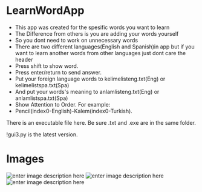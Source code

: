 # LearnWordApp

 - This app was created for the spesific words you want to learn
 - The Difference from others is you are adding your words yourself
 - So you dont need to work on unnecessary words
 - There are two different languages(English and Spanish)in app but if
   you want to learn another words from other languages just dont care the header
 - Press shift to show word.
 - Press enter/return to send answer.
 - Put your foreign language words to kelimelisteng.txt(Eng) or
   kelimelistspa.txt(Spa)
 - And put your words's meaning to anlamlisteng.txt(Eng) or
   anlamlistspa.txt(Spa)
 - Show Attention to Order. For example:
 - Pencil(index0-English)-Kalem(index0-Turkish).

There is an executable file here.
Be sure .txt and .exe are in the same folder.

!gui3.py is the latest version.



# Images
![enter image description here](https://lh3.googleusercontent.com/pw/AM-JKLVfy79xwCISFZpUv8iORmDyfttBpt8A5YmKuPoZpPKfJXua1FE_wQkGvhVPFbr0VaIPpXMJnLuC7QTzaD1x0bsQAua90QHNT2vFR0vEjYxpoMJ1xqKEikiDVC7s_n3ZnmzNlGMVcnmMI9rgs-Zaa2Pw=w941-h677-no?authuser=1)
![enter image description here](https://lh3.googleusercontent.com/pw/AM-JKLVzPME_AGel2Hwkpx4ydhHwaZOwYzJrSi0PjyjtsjigIflxk38NbHb337SWm8GVXCPKDQeMuDc4iJmNFJDHb3ZcPgv3qamt2pAG9Vu4FgRSszON1BPNzkhvDtp_wHljJPOsIIkb5buTmOXgbj3fkJyj=w965-h682-no?authuser=1)
![enter image description here](https://lh3.googleusercontent.com/pw/AM-JKLVxn2uT01DumLUSHfuCPqxaBKL4eqZ9Qq8pXfdvh55C2CqCBIiX-AGhLxK85dzoUUK9BBNPWclPg_T7FTSumUblHEFHTHMp0g6RVZYQlfyeIy1h4vQaWm1btQjuWKTJCiqW5fjUhqnBHk-RQ7v2O5cL=w928-h680-no?authuser=1)
